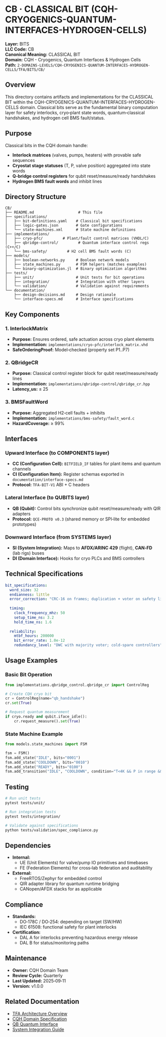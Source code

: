 # CB · CLASSICAL BIT (CQH-CRYOGENICS-QUANTUM-INTERFACES-HYDROGEN-CELLS)

**Layer:** BITS  
**LLC Code:** CB  
**Canonical Meaning:** CLASSICAL BIT  
**Domain:** CQH - Cryogenics, Quantum Interfaces & Hydrogen Cells  
**Path:** `2-DOMAINS-LEVELS/CQH-CRYOGENICS-QUANTUM-INTERFACES-HYDROGEN-CELLS/TFA/BITS/CB/`

## Overview

This directory contains artifacts and implementations for the CLASSICAL BIT within the CQH-CRYOGENICS-QUANTUM-INTERFACES-HYDROGEN-CELLS domain. Classical bits serve as the fundamental binary computation layer for safety interlocks, cryo‑plant state words, quantum‑classical handshakes, and hydrogen cell BMS fault/status.

## Purpose

Classical bits in the CQH domain handle:
- **Interlock matrices** (valves, pumps, heaters) with provable safe sequences
- **Cryostat stage statuses** (T, P, valve position) aggregated into state words
- **Q‑bridge control registers** for qubit reset/measure/ready handshakes
- **Hydrogen BMS fault words** and inhibit lines

## Directory Structure

```
CB/
├── README.md                    # This file
├── specifications/
│   ├── bit-definitions.yaml    # Classical bit specifications
│   ├── logic-gates.json        # Gate configurations
│   └── state-machines.xml      # State machine definitions
├── implementations/
│   ├── cryo-pfc/         # Plant/fault control matrices (VHDL/C)
│   ├── qbridge-control/         # Quantum interface control regs (C++/C)
│   └── bms-safety/         # H2 cell BMS fault words (C)
├── models/
│   ├── boolean-networks.py     # Boolean network models
│   ├── state_machines.py       # FSM helpers (matches examples)
│   └── binary-optimization.jl  # Binary optimization algorithms
├── tests/
│   ├── unit/                   # Unit tests for bit operations
│   ├── integration/            # Integration with other layers
│   └── validation/             # Validation against requirements
└── documentation/
    ├── design-decisions.md     # Design rationale
    └── interface-specs.md      # Interface specifications
```

## Key Components

### 1. InterlockMatrix
- **Purpose:** Ensures ordered, safe actuation across cryo plant elements
- **Implementation:** `implementations/cryo-pfc/interlock_matrix.vhd`
- **SafeOrderingProof:** Model‑checked (property set P1..P7)

### 2. QBridgeCR
- **Purpose:** Classical control register block for qubit reset/measure/ready lines
- **Implementation:** `implementations/qbridge-control/qbridge_cr.hpp`
- **Latency_us:** ≤ 25

### 3. BMSFaultWord
- **Purpose:** Aggregated H2‑cell faults + inhibits
- **Implementation:** `implementations/bms-safety/fault_word.c`
- **HazardCoverage:** ≥ 99%

## Interfaces

### Upward Interface (to COMPONENTS layer)
- **CC (Configuration Cell):** `BITFIELD_IF` tables for plant items and quantum channels
- **CI (Configuration Item):** Register schemas exported in `documentation/interface-specs.md`
- **Protocol:** `TFA-BIT-V1` ABI + C headers

### Lateral Interface (to QUBITS layer)
- **QB (Qubit):** Control bits synchronize qubit reset/measure/ready with QIR adapters
- **Protocol:** `QCE-PROTO v0.3` (shared memory or SPI‑lite for embedded prototypes)

### Downward Interface (from SYSTEMS layer)
- **SI (System Integration):** Maps to **AFDX/ARINC 429** (flight), **CAN‑FD** (lab rigs) buses
- **DI (Domain Interface):** Hooks for cryo PLCs and BMS controllers

## Technical Specifications

```yaml
bit_specifications:
  word_size: 32
  endianness: little
  error_correction: "CRC‑16 on frames; duplication + voter on safety lines"
  
  timing:
    clock_frequency_mhz: 50
    setup_time_ns: 3.2
    hold_time_ns: 1.6
    
  reliability:
    mtbf_hours: 200000
    bit_error_rate: 1.0e-12
    redundancy_level: "DWC with majority voter; cold‑spare controllers"
```

## Usage Examples

### Basic Bit Operation

```python
from implementations.qbridge_control.qbridge_cr import ControlReg

# Create CQH cryo bit
cr = ControlReg(name="qb_handshake")
cr.set(True)

# Request quantum measurement
if cryo.ready and qubit.iface_idle():
    cr.request_measure().set(True)
```

### State Machine Example

```python
from models.state_machines import FSM

fsm = FSM()
fsm.add_state("IDLE", bits="0001")
fsm.add_state("COOLDOWN", bits="0010")
fsm.add_state("READY", bits="0100")
fsm.add_transition("IDLE", "COOLDOWN", condition="T<4K && P in range && leaks==0")
```

## Testing

```bash
# Run unit tests
pytest tests/unit/

# Run integration tests
pytest tests/integration/

# Validate against specifications
python tests/validation/spec_compliance.py
```

## Dependencies

* **Internal:**
  * UE (Unit Elements) for valve/pump IO primitives and timebases
  * FE (Federation Elements) for cross‑lab federation and auditability
* **External:**
  * FreeRTOS/Zephyr for embedded control
  * QIR adapter library for quantum runtime bridging
  * CANopen/AFDX stacks for as applicable

## Compliance

* **Standards:**
  * DO‑178C / DO‑254: depending on target (SW/HW)
  * IEC 61508: functional safety for plant interlocks
* **Certification:**
  * DAL A for interlocks preventing hazardous energy release
  * DAL B for status/monitoring paths

## Maintenance

* **Owner:** CQH Domain Team
* **Review Cycle:** Quarterly
* **Last Updated:** 2025‑09‑11
* **Version:** v1.0.0

## Related Documentation

* [TFA Architecture Overview](../../../META/README.md)
* [CQH Domain Specification](../../../../README.md)
* [QB Quantum Interface](../../QUBITS/QB/README.md)
* [System Integration Guide](../../SYSTEMS/SI/README.md)